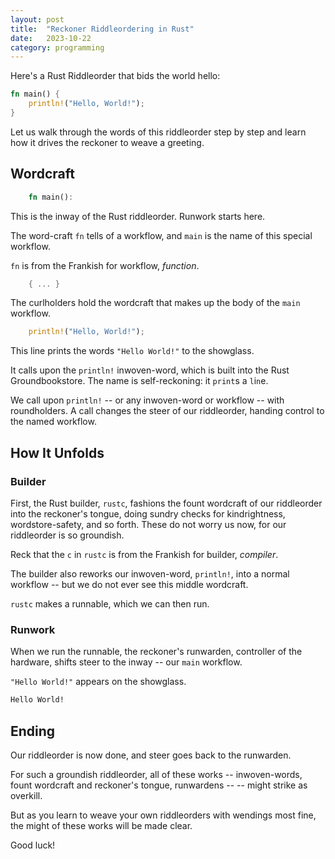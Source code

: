 ```yaml
---
layout: post
title:	"Reckoner Riddleordering in Rust"
date:	2023-10-22
category: programming
---
```


Here's a Rust Riddleorder that bids the world hello:

```rs
fn main() {
    println!("Hello, World!");
}
```

Let us walk through the words of this riddleorder
step by step
and learn how it drives the reckoner to weave a greeting.

<!--exc-->

## Wordcraft ##

```rs
    fn main():
```

This is the inway of the Rust riddleorder. Runwork starts here.

The word-craft `fn` tells of a workflow, and `main` is the name of this special workflow.

`fn` is from the Frankish for workflow, _function_.

```rs
    { ... }
```
The curlholders hold the wordcraft that makes up the body of the `main` workflow.

```rs
    println!("Hello, World!");
```

This line prints the words `"Hello World!"` to the showglass.

It calls upon the `println!` inwoven-word, which is built into the Rust Groundbookstore.
The name is self-reckoning: it `print`s a `l`i`n`e.

We call upon `println!` -- or any inwoven-word or workflow -- with roundholders.
A call changes the steer of our riddleorder,
handing control to the named workflow.

## How It Unfolds ##

### Builder ###

First, the Rust builder, `rustc`, fashions the fount wordcraft of our riddleorder
into the reckoner's tongue,
doing sundry checks for kindrightness, wordstore-safety, and so forth.
These do not worry us now, for our riddleorder is so groundish.

Reck that the `c` in `rustc` is from the Frankish for builder, _compiler_.

The builder also reworks our inwoven-word, `println!`, into a normal workflow --
but we do not ever see this middle wordcraft.

`rustc` makes a runnable, which we can then run.

### Runwork ###

When we run the runnable, the reckoner's runwarden, controller of the hardware, shifts steer to the inway -- our `main` workflow.

`"Hello World!"` appears on the showglass.

```bash
Hello World!
```

## Ending ##

Our riddleorder is now done, and steer goes back to the runwarden.

For such a groundish riddleorder,
all of these works -- inwoven-words, fount wordcraft and reckoner's tongue, runwardens --
-- might strike as overkill.

But as you learn to weave your own riddleorders
with wendings most fine,
the might of these works will be made clear.

Good luck!
